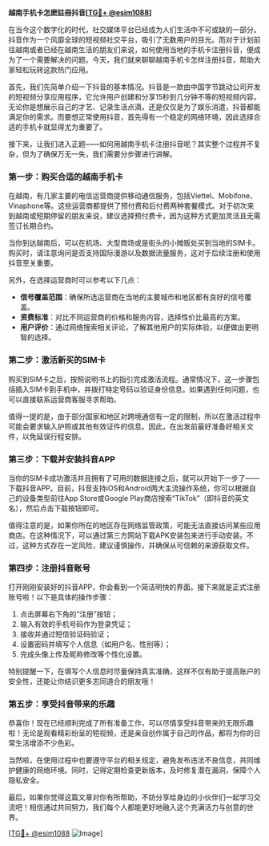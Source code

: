 **越南手机卡怎麽註冊抖音[[TG💪+ @esim1088](https://t.me/s/esim1088)]**

在当今这个数字化的时代，社交媒体平台已经成为人们生活中不可或缺的一部分。抖音作为一个风靡全球的短视频社交平台，吸引了无数用户的目光。而对于计划前往越南或者已经在越南生活的朋友们来说，如何使用当地的手机卡注册抖音，便成为了一个需要解决的问题。今天，我们就来聊聊越南手机卡怎样注册抖音，帮助大家轻松玩转这款热门应用。

首先，我们先简单介绍一下抖音的基本情况。抖音是一款由中国字节跳动公司开发的短视频分享应用程序，它允许用户创建和分享15秒到几分钟不等的短视频内容。无论你是想展示自己的才艺、记录生活点滴，还是仅仅是为了娱乐消遣，抖音都能满足你的需求。而要想正常使用抖音，首先得有一个稳定的网络环境，因此选择合适的手机卡就显得尤为重要了。

接下来，让我们进入正题——如何用越南手机卡注册抖音呢？其实整个过程并不复杂，但为了确保万无一失，我们需要分步骤进行讲解。

### 第一步：购买合适的越南手机卡

在越南，有几家主要的电信运营商提供移动通信服务，包括Viettel、Mobifone、Vinaphone等。这些运营商都提供了预付费和后付费两种套餐模式。对于初次来到越南或短期停留的朋友来说，建议选择预付费卡，因为这种方式更加灵活且无需签订长期合约。

当你到达越南后，可以在机场、大型商场或是街头的小摊贩处买到当地的SIM卡。购买时，请注意询问是否支持国际漫游以及数据流量服务，这对于后续注册和使用抖音至关重要。

另外，在选择运营商时可以参考以下几点：
- **信号覆盖范围**：确保所选运营商在当地的主要城市和地区都有良好的信号覆盖。
- **资费标准**：对比不同运营商的价格和服务内容，选择性价比最高的方案。
- **用户评价**：通过网络搜索相关评论，了解其他用户的实际体验，以便做出更明智的选择。

### 第二步：激活新买的SIM卡

购买到SIM卡之后，按照说明书上的指引完成激活流程。通常情况下，这一步骤包括插入SIM卡到手机中，并拨打特定号码以验证身份信息。如果遇到任何问题，也可以直接联系运营商客服寻求帮助。

值得一提的是，由于部分国家和地区对跨境通信有一定的限制，所以在激活过程中可能会要求输入护照或其他有效证件的信息。因此，在出发前最好准备好相关文件，以免延误行程安排。

### 第三步：下载并安装抖音APP

当你的SIM卡成功激活并且拥有了可用的数据连接之后，就可以开始下一步了——下载抖音APP。目前，抖音支持iOS和Android两大主流操作系统，你可以根据自己的设备类型前往App Store或Google Play商店搜索“TikTok”（即抖音的英文名），然后点击下载按钮即可。

值得注意的是，如果你所在的地区存在网络监管政策，可能无法直接访问某些应用商店。在这种情况下，可以通过第三方网站下载APK安装包来进行手动安装。不过，这种方式存在一定风险，建议谨慎操作，并确保从可信赖的来源获取文件。

### 第四步：注册抖音账号

打开刚刚安装好的抖音APP，你会看到一个简洁明快的界面。接下来就是正式注册账号啦！以下是具体的操作步骤：

1. 点击屏幕右下角的“注册”按钮；
2. 输入有效的手机号码作为登录凭证；
3. 接收并通过短信验证码验证；
4. 设置密码并填写个人信息（如用户名、性别等）；
5. 完成头像上传及昵称修改等个性化设置。

特别提醒一下，在填写个人信息时尽量保持真实准确，这样不仅有助于提高账户的安全性，还能让你结识更多志同道合的朋友哦！

### 第五步：享受抖音带来的乐趣

恭喜你！现在已经顺利完成了所有准备工作，可以尽情享受抖音带来的无限乐趣啦！无论是观看精彩纷呈的短视频，还是亲自创作属于自己的作品，都将为你的日常生活增添不少色彩。

当然啦，在使用过程中也要遵守平台的相关规定，避免发布违法不良信息，共同维护健康的网络环境。同时，记得定期检查更新版本，及时修复潜在漏洞，保障个人隐私安全。

最后，如果你觉得这篇文章对你有所帮助，不妨分享给身边的小伙伴们一起学习交流吧！相信通过共同努力，我们每个人都能更好地融入这个充满活力与创意的世界。

[[TG💪+ @esim1088](https://t.me/s/esim1088) ![Image](https://i.postimg.cc/4NQfJmqS/Snipaste-2025-05-13-00-14-12.png)]